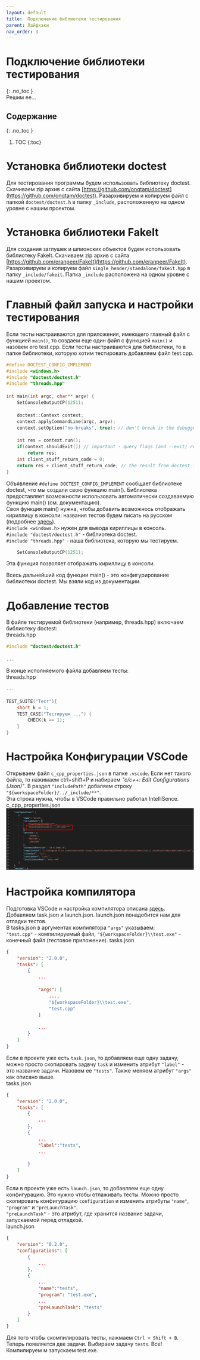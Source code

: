 ```yaml
---
layout: default
title:  Подключение библиотеки тестирования
parent: Лайфхаки
nav_order: 3
---
```

# Подключение библиотеки тестирования
{: .no_toc }    
Решим ее...  
## Содержание
{: .no_toc }  
1. TOC
{:toc}
# Установка библиотеки doctest
Для тестирования программы будем использовать библиотеку doctest. Скачиваем zip архив с сайта [https://github.com/onqtam/doctest](https://github.com/onqtam/doctest). Разархивируем и копируем файл с папкой ```doctest/doctest.h``` в папку ```_include```, расположенную на одном уровне с нашим проектом.  
# Установка библиотеки FakeIt
Для создания заглушек и шпионских объектов будем использовать библиотеку FakeIt. Скачиваем zip архив с сайта [https://github.com/eranpeer/FakeIt](https://github.com/eranpeer/FakeIt). Разархивируем и копируем файл ```single_header/standalone/fakeit.hpp``` в папку ```_include/fakeit```. Папка ```_include``` расположенa на одном уровне с нашим проектом. 

# Главный файл запуска и настройки тестирования
Если тесты настраиваются для приложения, имеющего главный файл с функцией  ```main()```, то создаем еще один файл с функцией ```main()``` и назовем его test.cpp.
Если тесты настраиваются для библиотеки, то в папке библиотеки, которую хотим тестировать добавляем файл test.cpp.
```c++
#define DOCTEST_CONFIG_IMPLEMENT
#include <windows.h>
#include "doctest/doctest.h"
#include "threads.hpp"

int main(int argc, char** argv) {
    SetConsoleOutputCP(1251);

    doctest::Context context;
    context.applyCommandLine(argc, argv);
    context.setOption("no-breaks", true); // don't break in the debugger when assertions fail

    int res = context.run(); 
    if(context.shouldExit()) // important - query flags (and --exit) rely on the user doing this
        return res;          
    int client_stuff_return_code = 0;   
    return res + client_stuff_return_code; // the result from doctest is propagated here as well
}
```
Объявление ```#define DOCTEST_CONFIG_IMPLEMENT``` сообщает библиотеке doctest, что мы создали свою функцию main(). Библиотека предоставляет возможности использовать автоматически создаваемую функцию main() (см. документацию).  
Своя функция main() нужна, чтобы добавить возможнось отображать кириллицу в консоли: названия тестов будем писать на русском (подробнее [здесь](./on_cyrillic.md)).  
```#include <windows.h>``` нужен для вывода кириллицы в консоль.  
```#include "doctest/doctest.h"``` - библиотека doctest.  
```#include "threads.hpp"``` - наша библиотека, которую мы тестируем.  
  
```c++
    SetConsoleOutputCP(1251);
```
Эта функция позволяет отображать кириллицу в консоли.  
  
Всесь дальнейший код функции main() - это конфигурирование библиотеки doctest. Мы взяли код из документации.

# Добавление тестов
В файле тестируемой библиотеки (например, threads.hpp) включаем библиотеку doctest:  
threads.hpp  
```c++
#include "doctest/doctest.h"

...
```
  
В конце исполняемого файла добавляем тесты:  
threads.hpp  
```c++
...

TEST_SUITE("Тест"){
    short k = 1;
    TEST_CASE("Тестируем ...") {
        CHECK(k == 1);
    }
}
```
  
# Настройка Конфигурации VSCode
Открываем файл ```c_cpp_properties.json``` в папке ```.vscode```. Если нет такого файла, то нажимаем ctrl+shift+P и набираем *"c/c++: Edit Configurations (Json)"*. В раздел ```"includePath"``` добаляем строку ```"${workspaceFolder}/../_include/**"```.  
Эта строка нужна, чтобы в VSCode правильно работал IntelliSence.  
c_cpp_properties.json  
![c_cpp_properties.json](../img/add_includePath.png)
# Настройка компилятора
Подготовка VSCode и настройка компилятора описана [здесь](./preparation.md).  
Добавляем task.json и launch.json. launch.json понадобится нам для отладки тестов.  
В tasks.json в аргументах компилятора ```"args"``` указываем:  
```"test.cpp"``` - компилируемый файл,
```"${workspaceFolder}\\test.exe"``` - конечный файл (тестовое приложение).
tasks.json  
```json
{
    "version": "2.0.0",
    "tasks": [
        {
            ...

            "args": [
                ...,
                "${workspaceFolder}\\test.exe",
                "test.cpp"
            ]

            ...
        }
    ]
}
```
Если в проекте уже есть ```task.json```, то добавляем еще одну задачу, можно просто скопировать задвчу ```task``` и изменить атрибут ```"label"``` - это название задачи. Назовем ее ```"tests"```. Также меняем атрибут ```"args"``` как описано выше.  
tasks.json  
```json
{
    "version": "2.0.0",
    "tasks": [
        {
            ...
        },
        {
            ...
            "label":"tests",
            ...

        }
    ]
}
```
Если в проекте уже есть ```launch.json```, то добавляем еще одну конфигурацию. Это нужно чтобы отлаживать тесты. Можно просто скопировать  конфигурацию ```configuration``` и изменить атрибуты ```"name"```, ```"program"``` и ```"preLaunchTask"```.    
```"preLaunchTask"``` - это атрибут, где хранится название задачи, запускаемой перед отладкой.  
launch.json  
```json
{
    "version": "0.2.0",
    "configurations": [
        {
            ...
        },
        {
            ...
            "name":"tests",
            "program": "test.exe",
            ...
            "preLaunchTask": "tests"
        }
    ]
}
```
Для того чтобы скомпилировать тесты, нажмаем ```Ctrl + Shift + B```. Теперь появляется две задачи. Выбираем задачу ```tests```. 
Все! Компилируем м запускаем test.exe.
